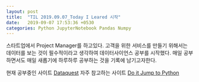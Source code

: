 ```yaml
---
layout: post
title:  "TIL 2019.09.07_Today I Leared 시작"
date:   2019-09-07 17:53:36 +0530
categories: Python JupyterNotebook Pandas Numpy 
---
```

스타트업에서 Project Manager를 하고있다.
고객을 위한 서비스를 만들기 위해서는 데이터를 보는 것이 필수적이라고 생각하여 데이터사이언스 공부를 시작했다.
매일 공부하면서도 매일 새롭기에 하루하루 공부하는 것을 기록에 남기고자한다.

<!-- ```javascript
const Razorpay = require('razorpay');

let rzp = Razorpay({
	key_id: 'KEY_ID',
	secret: 'name'
});

// capture request
rzp.capture(payment_id, cost)
	.then(function (data) {
		return 2;
	})
``` -->

현재 공부중인 사이트 [Dataquest][site-Dataquest]
자주 참고하는 사이트 [Do it Jump to Python][site-ref]

[site-Dataquest]: https://dataquest.io
[site-ref]:   https://wikidocs.net/book/1

